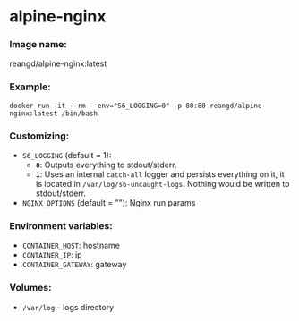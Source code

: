 alpine-nginx
===


### Image name:
reangd/alpine-nginx:latest


### Example:
```
docker run -it --rm --env="S6_LOGGING=0" -p 80:80 reangd/alpine-nginx:latest /bin/bash
```


### Customizing:
* `S6_LOGGING` (default = 1): 
  * **`0`**: Outputs everything to stdout/stderr.
  * **`1`**: Uses an internal `catch-all` logger and persists everything on it, it is located in `/var/log/s6-uncaught-logs`. Nothing would be written to stdout/stderr.
* `NGINX_OPTIONS` (default = ""): Nginx run params


### Environment variables:
* `CONTAINER_HOST`: hostname
* `CONTAINER_IP`: ip
* `CONTAINER_GATEWAY`: gateway


### Volumes:
* `/var/log` - logs directory